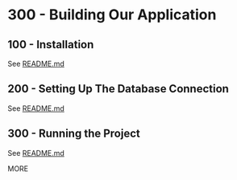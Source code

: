 # 300 - Building Our Application

## 100 - Installation

See [README.md](./100/README.md)

## 200 - Setting Up The Database Connection

See [README.md](./200/README.md)

## 300 - Running the Project

See [README.md](./300/README.md)

MORE